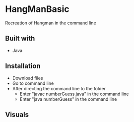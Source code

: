 # HangManBasic
Recreation of Hangman in the command line

## Built with
- Java

## Installation
- Download files
- Go to command line
- After directing the command line to the folder
  - Enter "javac numberGuess.java" in the command line
  - Enter "java numberGuess" in the command line

## Visuals
